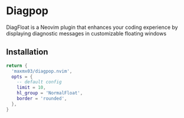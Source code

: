 # Diagpop

DiagFloat is a Neovim plugin that enhances your coding experience by
displaying diagnostic messages in customizable floating windows

## Installation

```lua
return {
  'maxmx03/diagpop.nvim',
  opts = {
    -- default config
    limit = 10,
    hl_group = 'NormalFloat',
    border = 'rounded',
  },
}
```

